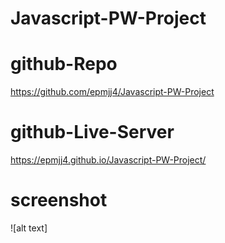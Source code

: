 # Javascript-PW-Project

# github-Repo

https://github.com/epmjj4/Javascript-PW-Project

# github-Live-Server

https://epmjj4.github.io/Javascript-PW-Project/

# screenshot
![alt text]